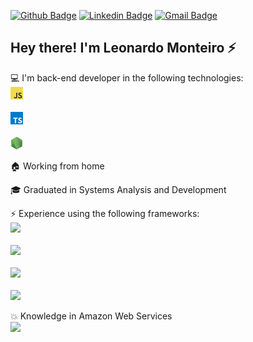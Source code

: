 [![Github Badge](https://img.shields.io/badge/-Github-000?style=flat-square&logo=Github&logoColor=white&link=https://github.com/Leon4rdoMonteiro)](https://github.com/Leon4rdoMonteiro)
[![Linkedin Badge](https://img.shields.io/badge/-LinkedIn-blue?style=flat-square&logo=Linkedin&logoColor=white&link=https://www.linkedin.com/in/leonardo-sh/)](https://www.linkedin.com/in/leonardo-sh/)
[![Gmail Badge](https://img.shields.io/badge/-Gmail-c14438?style=flat-square&logo=Gmail&logoColor=white&link=mailto:leonardomonteiro.sh@gmail.com)](mailto:leonardomonteiro.sh@gmail.com) 

## Hey there! I'm Leonardo Monteiro :zap:

💻 I'm back-end developer in the following technologies:
<a href="https://www.javascript.com/">
  <code>
    <img height="20" src="https://raw.githubusercontent.com/github/explore/80688e429a7d4ef2fca1e82350fe8e3517d3494d/topics/javascript/javascript.png">
  </code>
</a> 
<a href="https://www.typescriptlang.org/">
  <code>
    <img height="20" src="https://raw.githubusercontent.com/github/explore/80688e429a7d4ef2fca1e82350fe8e3517d3494d/topics/typescript/typescript.png">
  </code>
</a>
<a href="https://nodejs.org">
  <code>
    <img height="20" src="https://raw.githubusercontent.com/github/explore/80688e429a7d4ef2fca1e82350fe8e3517d3494d/topics/nodejs/nodejs.png">
  </code>
</a>

:house: Working from home

🎓 Graduated in Systems Analysis and Development

:zap: Experience using the following frameworks:
<a href="https://expressjs.com/">
  <code>
    <img height="20" src="https://d2eip9sf3oo6c2.cloudfront.net/tags/images/000/000/359/full/expressjslogo.png">
  </code>
</a>
<a href="https://adonisjs.com/" >
  <code>
    <img height="20" src="https://avatars2.githubusercontent.com/u/13810373?s=200&v=4">
  </code>
</a>
<a href="https://nestjs.com/">
  <code>
    <img height="20" src="https://seeklogo.com/images/N/nestjs-logo-09342F76C0-seeklogo.com.png">
  </code>
</a>
<a href="https://www.serverless.com/">
  <code>
    <img height="20" src="https://s3-us-west-2.amazonaws.com/assets.blog.serverless.com/Serverless_logo.png">
  </code>
</a>

:collision: Knowledge in Amazon Web Services
<a href="https://aws.amazon.com">
  <code>
    <img height="20" src="https://lavca.org/wp-content/uploads/2019/10/aws-logo-square.png">
  </code>
</a>

